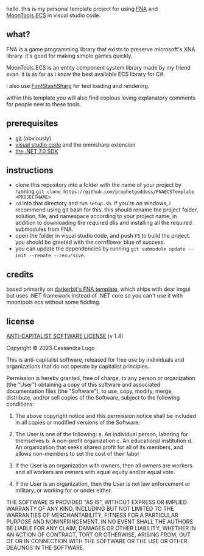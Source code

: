 hello. this is my personal template project for using [FNA](https://github.com/FNA-XNA/FNA) and [MoonTools.ECS](https://gitea.moonside.games/MoonsideGames/MoonTools.ECS) in visual studio code. 

## what?

FNA is a game programming library that exists to preserve microsoft's XNA library. it's good for making simple games quickly. 

MoonTools.ECS is an entity component system library made by my friend evan. it is as far as i know the best available ECS library for C#. 

i also use [FontStashSharp](https://github.com/FontStashSharp/FontStashSharp) for text loading and rendering.

within this template you will also find copious loving explanatory comments for people new to these tools. 

## prerequisites

- [git](https://git-scm.com) (obviously)
- [visual studio code](https://code.visualstudio.com) and the omnisharp extension
- [the .NET 7.0 SDK](https://dotnet.microsoft.com/en-us/download)

## instructions

- clone this repository into a folder with the name of your project by running `git clone https://github.com/prophetgoddess/FNAECSTemplate <PROJECTNAME>`
- `cd` into that directory and run `setup.sh`. if you're on windows, i recommend using git bash for this. this should rename the project folder, solution, file, and namespace according to your project name, in addition to downloading the required dlls and installing all the required submodules from FNA. 
- open the folder in visual studio code, and push `F5` to build the project. you should be greeted with the cornflower blue of success.
- you can update the dependencies by running `git submodule update --init --remote --recursive`.

## credits

based primarily on [darkerbit's FNA template](https://github.com/darkerbit/FNATemplate), which ships with dear imgui but uses .NET framework instead of .NET core so you can't use it with moontools ecs without some fiddling. 

## license
[ANTI-CAPITALIST SOFTWARE LICENSE](https://anticapitalist.software/) (v 1.4)

Copyright © 2023 Cassandra Lugo

This is anti-capitalist software, released for free use by individuals and organizations that do not operate by capitalist principles.

Permission is hereby granted, free of charge, to any person or organization (the "User") obtaining a copy of this software and associated documentation files (the "Software"), to use, copy, modify, merge, distribute, and/or sell copies of the Software, subject to the following conditions:

1. The above copyright notice and this permission notice shall be included in all copies or modified versions of the Software.

2. The User is one of the following:
a. An individual person, laboring for themselves
b. A non-profit organization
c. An educational institution
d. An organization that seeks shared profit for all of its members, and allows non-members to set the cost of their labor

3. If the User is an organization with owners, then all owners are workers and all workers are owners with equal equity and/or equal vote.

4. If the User is an organization, then the User is not law enforcement or military, or working for or under either.

THE SOFTWARE IS PROVIDED "AS IS", WITHOUT EXPRESS OR IMPLIED WARRANTY OF ANY KIND, INCLUDING BUT NOT LIMITED TO THE WARRANTIES OF MERCHANTABILITY, FITNESS FOR A PARTICULAR PURPOSE AND NONINFRINGEMENT. IN NO EVENT SHALL THE AUTHORS BE LIABLE FOR ANY CLAIM, DAMAGES OR OTHER LIABILITY, WHETHER IN AN ACTION OF CONTRACT, TORT OR OTHERWISE, ARISING FROM, OUT OF OR IN CONNECTION WITH THE SOFTWARE OR THE USE OR OTHER DEALINGS IN THE SOFTWARE.
